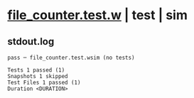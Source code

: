 # [file_counter.test.w](../../../../../examples/tests/valid/file_counter.test.w) | test | sim

## stdout.log
```log
pass ─ file_counter.test.wsim (no tests)

Tests 1 passed (1)
Snapshots 1 skipped
Test Files 1 passed (1)
Duration <DURATION>
```

